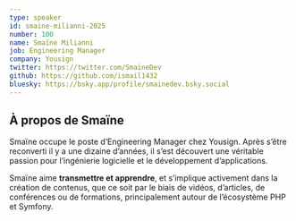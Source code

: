 ```yaml
---
type: speaker
id: smaine-milianni-2025
number: 100
name: Smaïne Milianni
job: Engineering Manager
company: Yousign
twitter: https://twitter.com/SmaineDev
github: https://github.com/ismail1432
bluesky: https://bsky.app/profile/smainedev.bsky.social 
---
```


## À propos de Smaïne

Smaïne occupe le poste d’Engineering Manager chez Yousign. Après s’être reconverti il y a une dizaine d’années, il s’est découvert une véritable passion pour l’ingénierie logicielle et le développement d’applications.

Smaïne aime **transmettre et apprendre**, et s’implique activement dans la création de contenus, que ce soit par le biais de vidéos, d’articles, de conférences ou de formations, principalement autour de l’écosystème PHP et Symfony.
